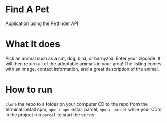 # Find A Pet
Application using the Petfinder API

# What It does
Pick an animal such as a cat, dog, bird, or barnyard. Enter your zipcode. It will then return all of the adoptable animals in your area! The listing comes with an image, contact information, and a great description of the animal.

# How to run
`clone` the repo to a folder on your computer
CD to the repo from the terminal
install npm, `npm i npm`
install parcel, `npm i parcel`
while your CD'd in the project run `parcel` to start the server
